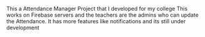 This a Attendance Manager Project that I developed for my college
This works on Firebase servers and the teachers are the admins who can update the Attendance. It has more features like notifications and its still under development
